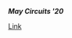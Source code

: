 ***May Circuits '20***

[Link](https://www.hackerearth.com/challenges/competitive/may-circuits-20/problems/)

